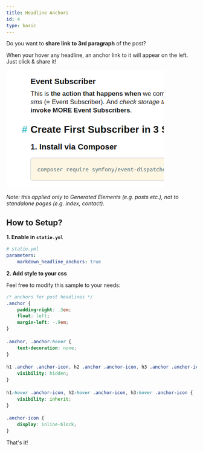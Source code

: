 ```yaml
---
title: Headline Anchors
id: 4
type: basic
---
```


Do you want to **share link to 3rd paragraph** of the post?

When your hover any headline, an anchor link to it will appear on the left. Just click & share it!

![Headline Anchors](/data/github-like-headline-anchors.png)

*Note: this applied only to Generated Elements (e.g. posts etc.), not to standalone pages (e.g. index, contact).*

## How to Setup?

**1. Enable in `statie.yml`**

```yaml
# statie.yml
parameters:
    markdown_headline_anchors: true
```

**2. Add style to your css**

Feel free to modify this sample to your needs:

```css
/* anchors for post headlines */
.anchor {
    padding-right: .3em;
    float: left;
    margin-left: -.9em;
}

.anchor, .anchor:hover {
    text-decoration: none;
}

h1 .anchor .anchor-icon, h2 .anchor .anchor-icon, h3 .anchor .anchor-icon {
    visibility: hidden;
}

h1:hover .anchor-icon, h2:hover .anchor-icon, h3:hover .anchor-icon {
    visibility: inherit;
}

.anchor-icon {
    display: inline-block;
}
```

That's it!
